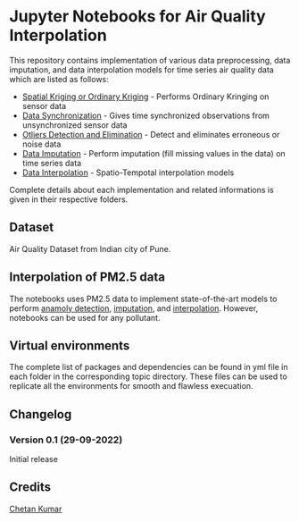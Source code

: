 # Jupyter Notebooks for Air Quality Interpolation
This repository contains implementation of various data preprocessing, data imputation, and data interpolation models for time series air quality data which are listed as follows:
- [Spatial Kriging or Ordinary Kriging](https://github.com/datakaveri/analytics-notebooks/tree/main/Air-Quality/Spatial%20Kriging) - Performs Ordinary Kringing on sensor data
- [Data Synchronization](https://github.com/datakaveri/analytics-notebooks/tree/main/Air-Quality/Data%20Synchronization) - Gives time synchronized observations from unsynchronized sensor data
- [Otliers Detection and Elimination](https://github.com/datakaveri/analytics-notebooks/tree/main/Air-Quality/Outliers%20Detection) - Detect and eliminates erroneous or noise data
- [Data Imputation](https://github.com/datakaveri/analytics-notebooks/tree/main/Air-Quality/Data%20Imputation) - Perform imputation (fill missing values in the data) on time series data
- [Data Interpolation](https://github.com/datakaveri/analytics-notebooks/tree/main/Air-Quality/Data%20Interpolation) - Spatio-Tempotal interpolation models

Complete details about each implementation and related informations is given in their respective folders.

## Dataset
Air Quality Dataset from Indian city of Pune.

## Interpolation of PM2.5 data
The notebooks uses PM2.5 data to implement state-of-the-art models to perform [anamoly detection](https://github.com/datakaveri/analytics-notebooks/tree/main/Air-Quality/Outliers%20Detection), [imputation](https://github.com/datakaveri/analytics-notebooks/tree/main/Air-Quality/Data%20Imputation), and [interpolation](https://github.com/datakaveri/analytics-notebooks/tree/main/Air-Quality/Data%20Interpolation). However, notebooks can be used for any pollutant. 

## Virtual environments
The complete list of packages and dependencies can be found in yml file in each folder in the corresponding topic directory. These files can be used to replicate all the environments for smooth and flawless execuation.

## Changelog
### Version 0.1 (29-09-2022)
Initial release


## Credits
[Chetan Kumar](https://github.com/Chetan5276)
